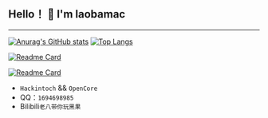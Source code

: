 ## Hello！ 👋 I'm laobamac
---
[![Anurag's GitHub stats](https://github-readme-stats.vercel.app/api?username=laobamac)](https://github.com/laobamac)
[![Top Langs](https://github-readme-stats.vercel.app/api/top-langs/?username=laobamac)](https://github.com/laobamac/Hackintosh-i7-8700K-ASUS-PRIME-Z370-A-Z370-F)

[![Readme Card](https://github-readme-stats.vercel.app/api/pin/?username=laobamac&repo=Hackintosh-I3-9100F-B365M-RX580)](https://github.com/laobamac/Hackintosh-I3-9100F-B365M-RX580)

[![Readme Card](https://github-readme-stats.vercel.app/api/pin/?username=laobamac&repo=Hackintosh-i7-8700K-ASUS-PRIME-Z370-A-Z370-F)](https://github.com/laobamac/Hackintosh-i7-8700K-ASUS-PRIME-Z370-A-Z370-F)

-  `Hackintoch` && `OpenCore` 
- QQ：`1694698985`
- Bilibili`老八带你玩黑果`
[](https://blog.laobamac.fun/img/mm_facetoface_collect_qrcode_1673088826683.png)
